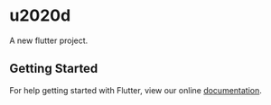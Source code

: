 # u2020d

A new flutter project.

## Getting Started

For help getting started with Flutter, view our online
[documentation](http://flutter.io/).
